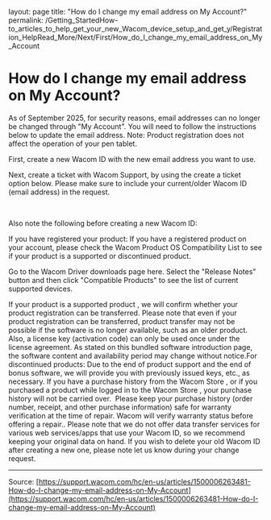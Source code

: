 layout: page
title: "How do I change my email address on My Account?"
permalink: /Getting_StartedHow-to_articles_to_help_get_your_new_Wacom_device_setup_and_get_y/Registration_HelpRead_More/Next/First/How_do_I_change_my_email_address_on_My_Account

# How do I change my email address on My Account?

As of September 2025, for security reasons, email addresses can no longer be changed through "My Account". You will need to follow the instructions below to update the email address. Note: Product registration does not affect the operation of your pen tablet.


First, create a new Wacom ID with the new email address you want to use.


Next, create a ticket with Wacom Support, by using the create a ticket option below. Please make sure to include your current/older Wacom ID (email address) in the request.


 


Also note the following before creating a new Wacom ID:

If you have registered your product: If you have a registered product on your account, please check the Wacom Product OS Compatibility List to see if your product is a supported or discontinued product. 

Go to the Wacom Driver downloads page here. Select the "Release Notes" button and then click "Compatible Products" to see the list of current supported devices. 


If your product is a supported product , we will confirm whether your product registration can be transferred. Please note that even if your product registration can be transferred, product transfer may not be possible if the software is no longer available, such as an older product. Also, a license key (activation code) can only be used once under the license agreement.
As stated on this bundled software introduction page, the software content and availability period may change without notice.For discontinued products: Due to the end of product support and the end of bonus software, we will provide you with previously issued keys, etc., as necessary.
If you have a purchase history from the Wacom Store , or if you purchased a product while logged in to the Wacom Store , your purchase history will not be carried over. 
Please keep your purchase history (order number, receipt, and other purchase information) safe for warranty verification at the time of repair. Wacom will verify warranty status before offering a repair..
Please note that we do not offer data transfer services for various web services/apps that use your Wacom ID, so we recommend keeping your original data on hand.
If you wish to delete your old Wacom ID after creating a new one, please note let us know during your change request.

---
Source: [https://support.wacom.com/hc/en-us/articles/1500006263481-How-do-I-change-my-email-address-on-My-Account](https://support.wacom.com/hc/en-us/articles/1500006263481-How-do-I-change-my-email-address-on-My-Account)
